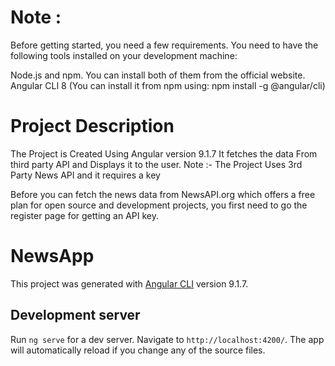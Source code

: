 # Note : 
Before getting started, you need a few requirements. You need to have the following tools installed on your development machine:

Node.js and npm. You can install both of them from the official website.
Angular CLI 8 (You can install it from npm using: npm install -g @angular/cli)



# Project Description
The Project is Created Using Angular version 9.1.7
It fetches the data From third party API and Displays it to the user.
Note :- The Project Uses 3rd Party News API and it requires a key

Before you can fetch the news data from NewsAPI.org which offers a free plan for open source and development projects, you first need to go the register page for getting an API key.

# NewsApp

This project was generated with [Angular CLI](https://github.com/angular/angular-cli) version 9.1.7.

## Development server

Run `ng serve` for a dev server. Navigate to `http://localhost:4200/`. The app will automatically reload if you change any of the source files.



